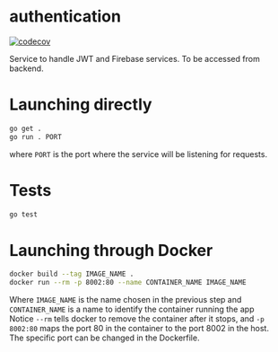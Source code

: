# authentication

[![codecov](https://codecov.io/gh/Taller-2-FIUBA/authentication/branch/main/graph/badge.svg?token=MM8e5db9JF)](https://codecov.io/gh/Taller-2-FIUBA/authentication)

Service to handle JWT and Firebase services.
To be accessed from backend.

# Launching directly

```bash
go get .
go run . PORT
```

where `PORT` is the port where the service will be listening for requests.

# Tests

```bash
go test
```

# Launching through Docker

```bash
docker build --tag IMAGE_NAME .
docker run --rm -p 8002:80 --name CONTAINER_NAME IMAGE_NAME
```

Where `IMAGE_NAME` is the name chosen in the previous step and
`CONTAINER_NAME` is a name to identify the container running the app  
Notice `--rm` tells docker to remove the container after it stops, and `-p 8002:80` maps 
the port 80 in the container to the port 8002 in the host.  
The specific port can be changed in the Dockerfile.
